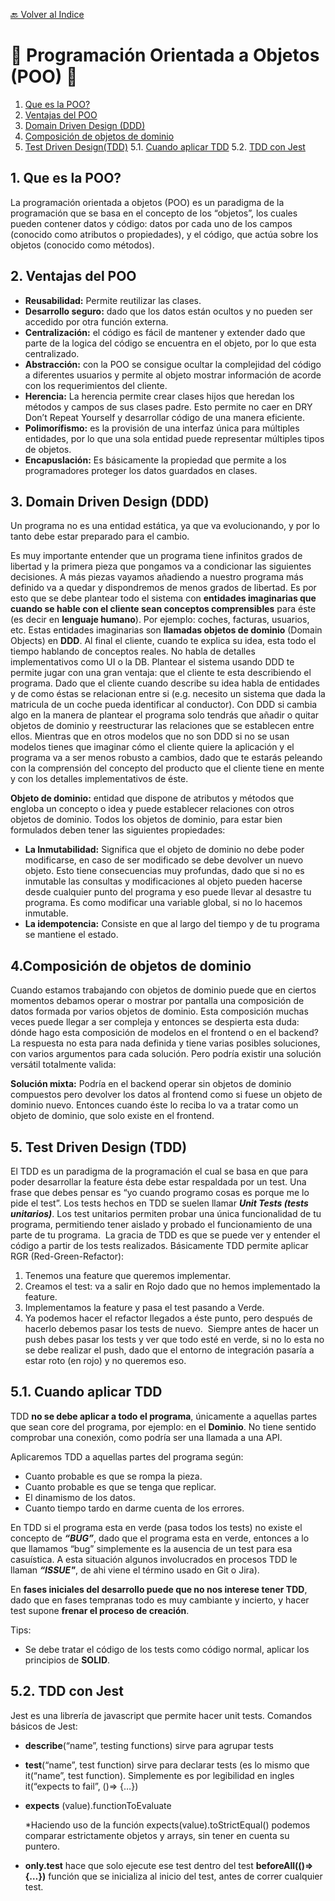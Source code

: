 [🔙 Volver al Indice](https://github.com/Sixedge-es/software_Arquitecture)

💊 Programación Orientada a Objetos (POO) 💊
===================================

1. [Que es la POO?]()
2. [Ventajas del POO]()
3. [Domain Driven Design (DDD)]()
4. [Composición de objetos de dominio]()
5. [Test Driven Design(TDD)]()
5.1. [Cuando aplicar TDD]()
5.2. [TDD con Jest]()

1\. Que es la POO? 
---------
La programación orientada a objetos (POO) es un paradigma de la programación que se basa en el concepto de los “objetos”, los cuales pueden contener datos y código: datos por cada uno de los campos (conocido como atributos o propiedades), y el código, que actúa sobre los objetos (conocido como métodos).

2\. Ventajas del POO
---------
- **Reusabilidad:** Permite reutilizar las clases.
- **Desarrollo seguro:** dado que los datos están ocultos y no pueden ser accedido por otra función externa.
- **Centralización:** el código es fácil de mantener y extender dado que parte de la logica del código  se encuentra en el objeto, por lo que esta centralizado.
- **Abstracción:** con la POO se consigue ocultar la complejidad del código a diferentes usuarios y permite al objeto mostrar información de acorde con los requerimientos del cliente.
- **Herencia:** La herencia permite crear clases hijos que heredan los métodos y campos de sus clases padre. Esto permite no caer en DRY Don’t Repeat Yourself y desarrollar código de una manera eficiente.
- **Polimorífismo:** es la provisión de una interfaz única para múltiples entidades, por lo que una sola entidad puede representar múltiples tipos de objetos.
- **Encapuslación:**  Es básicamente la propiedad que permite a los programadores proteger los datos guardados en clases.

3\. Domain Driven Design (DDD)
---------
Un programa no es una entidad estática, ya que va evolucionando, y por lo tanto debe estar preparado para el cambio.

Es muy importante entender que un programa tiene infinitos grados de libertad y la primera pieza que pongamos va a condicionar las siguientes decisiones. A más piezas vayamos añadiendo a nuestro programa más definido va a quedar y dispondremos de menos grados de libertad. Es por esto que se debe plantear todo el sistema con **entidades imaginarias que cuando se hable con el cliente sean conceptos comprensibles** para éste (es decir en **lenguaje humano**). Por ejemplo: coches, facturas, usuarios, etc. Estas entidades imaginarias son **llamadas objetos de dominio** (Domain Objects) en **DDD**. 
Al final el cliente, cuando te explica su idea, esta todo el tiempo hablando de conceptos reales. No habla de detalles implementativos como UI o la DB. Plantear el sistema usando DDD te permite jugar con una gran ventaja: que el cliente te esta describiendo el programa. Dado que el cliente cuando describe su idea habla de entidades y de como éstas se relacionan entre si (e.g. necesito un sistema que dada la matricula de un coche pueda identificar al conductor). 
Con DDD si cambia algo en la manera de plantear el programa solo tendrás que añadir o quitar objetos de dominio y reestructurar las relaciones que se establecen entre ellos. Mientras que en otros modelos que no son DDD si no se usan modelos tienes que imaginar cómo el cliente quiere la aplicación y el programa va a ser menos robusto a cambios, dado que te estarás peleando con la comprensión del concepto del producto que el cliente tiene en mente y con los detalles implementativos de éste.

**Objeto de dominio:** entidad que dispone de atributos y métodos que engloba un concepto o idea y puede establecer relaciones con otros objetos de dominio. Todos los objetos de dominio, para estar bien formulados deben tener las siguientes propiedades: 
- **La Inmutabilidad:** Significa que el objeto de dominio no debe poder modificarse, en caso de ser modificado se debe devolver un nuevo objeto. Esto tiene consecuencias muy profundas, dado que si no es inmutable las consultas y modificaciones al objeto pueden hacerse desde cualquier punto del programa y eso puede llevar al desastre tu programa. Es como modificar una variable global, si no lo hacemos inmutable.
- **La idempotencia:**  Consiste en que al largo del tiempo y de tu programa se mantiene el 		estado.

4\.Composición de objetos de dominio
---------
Cuando estamos trabajando con objetos de dominio puede que en ciertos momentos debamos operar o mostrar por pantalla una composición de datos formada por varios objetos de dominio. Esta composición muchas veces puede llegar a ser compleja y entonces se despierta esta duda: dónde hago esta composición de modelos en el frontend o en el backend?
La respuesta no esta para nada definida y tiene varias posibles soluciones, con varios argumentos para cada solución. Pero podría existir una solución versátil totalmente valida:

**Solución mixta:** Podría en el backend operar sin objetos de dominio compuestos pero devolver los datos al frontend como si fuese un objeto de dominio nuevo. Entonces cuando éste lo reciba lo va a tratar como un objeto de dominio, que solo existe en el frontend.

5\. Test Driven Design (TDD)
---------
El TDD es un paradigma de la programación el cual se basa en que para poder desarrollar la feature ésta debe estar respaldada por un test. Una frase que debes pensar es “yo cuando programo cosas es porque me lo pide el test”. Los tests hechos en TDD se suelen llamar ***Unit Tests (tests unitarios)***. Los test unitarios permiten probar una única funcionalidad de tu programa, permitiendo tener aislado y probado el funcionamiento de una parte de tu programa.
 La gracia de TDD es que se puede ver y entender el código a partir de los tests realizados. Básicamente TDD permite aplicar RGR (Red-Green-Refactor): 

1. Tenemos una feature que queremos implementar.
2. Creamos el test: va a salir en Rojo dado que no hemos implementado la feature. 
3. Implementamos la feature y pasa el test pasando a Verde. 
4. Ya podemos hacer el refactor llegados a éste punto, pero después de hacerlo debemos pasar los tests de nuevo. 
Siempre antes de hacer un push debes pasar los tests y ver que todo esté en verde, si no lo esta no se debe realizar el push, dado que el entorno de integración pasaría a estar roto (en rojo) y no queremos eso.

5.1\. Cuando aplicar TDD
---------
TDD **no se debe aplicar a todo el programa**, únicamente a aquellas partes que sean core del programa, por ejemplo: en el **Dominio**. No tiene sentido comprobar una conexión, como podría ser una llamada a una API. 

Aplicaremos TDD a aquellas partes del programa según:
- Cuanto probable es que se rompa la pieza.
- Cuanto probable es que se tenga que replicar.
- El dinamismo de los datos.
- Cuanto tiempo tardo en darme cuenta de los errores.

En TDD si el programa esta en verde (pasa todos los tests) no existe el concepto de ***“BUG”***, dado que el programa esta en verde, entonces a lo que llamamos “bug” simplemente es la ausencia de un test para esa casuística. A esta situación algunos involucrados en procesos TDD le llaman ***“ISSUE"***, de ahi viene el término usado en Git o Jira).

En **fases iniciales del desarrollo puede que no nos interese tener TDD**, dado que en fases tempranas todo es muy cambiante y incierto, y hacer test supone **frenar el proceso de creación**.

Tips:
- Se debe tratar el código de los tests como código normal, aplicar los principios de **SOLID**.


5.2\. TDD con Jest
---------
Jest es una librería de javascript que permite hacer unit tests. Comandos básicos de Jest:
- **describe**(“name”, testing functions) sirve para agrupar tests
- **test**(“name”, test function) sirve para declarar tests (es lo mismo que it(“name”, test function). Simplemente es por legibilidad en ingles it(“expects to fail”, ()=> {…})
- **expects** (value).functionToEvaluate

    *Haciendo uso de la función expects(value).toStrictEqual() podemos comparar estrictamente objetos y arrays, sin tener en cuenta su puntero.
- **only.test** hace que solo ejecute ese test dentro del test
**beforeAll(()=>{…})** función que se inicializa al inicio del test, antes de correr cualquier test.
